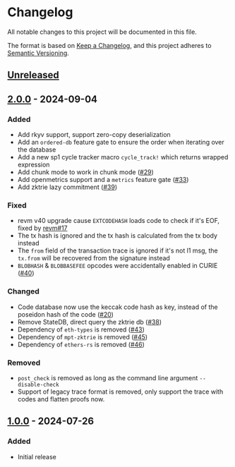 # Changelog

All notable changes to this project will be documented in this file.

The format is based on [Keep a Changelog](https://keepachangelog.com/en/1.1.0/),
and this project adheres to [Semantic Versioning](https://semver.org/spec/v2.0.0.html).

## [Unreleased]

## [2.0.0] - 2024-09-04

### Added

- Add rkyv support, support zero-copy deserialization
- Add an `ordered-db` feature gate to ensure the order when iterating over the database
- Add a new sp1 cycle tracker macro `cycle_track!` which returns wrapped expression
- Add chunk mode to work in chunk mode ([#29](https://github.com/scroll-tech/stateless-block-verifier/pull/29))
- Add openmetrics support and a `metrics` feature gate ([#33](https://github.com/scroll-tech/stateless-block-verifier/pull/33))
- Add zktrie lazy commitment ([#39](https://github.com/scroll-tech/stateless-block-verifier/pull/39))

### Fixed

- revm v40 upgrade cause `EXTCODEHASH` loads code to check if it's EOF, fixed by [revm#17](https://github.com/scroll-tech/revm/pull/17/files)
- The tx hash is ignored and the tx hash is calculated from the tx body instead
- The `from` field of the transaction trace is ignored if it's not l1 msg, the `tx.from` will be recovered from the signature instead
- `BLOBHASH` & `BLOBBASEFEE` opcodes were accidentally enabled in CURIE ([#40](https://github.com/scroll-tech/stateless-block-verifier/pull/40))

### Changed

- Code database now use the keccak code hash as key, instead of the poseidon hash of the code ([#20](https://github.com/scroll-tech/stateless-block-verifier/pull/20))
- Remove StateDB, direct query the zktrie db ([#38](https://github.com/scroll-tech/stateless-block-verifier/pull/38))
- Dependency of `eth-types` is removed ([#43](https://github.com/scroll-tech/stateless-block-verifier/pull/43))
- Dependency of `mpt-zktrie` is removed ([#45](https://github.com/scroll-tech/stateless-block-verifier/pull/45))
- Dependency of `ethers-rs` is removed ([#46](https://github.com/scroll-tech/stateless-block-verifier/pull/46))

### Removed

- `post_check` is removed as long as the command line argument `--disable-check`
- Support of legacy trace format is removed, only support the trace with codes and flatten proofs now.

## [1.0.0] - 2024-07-26

### Added

- Initial release

[unreleased]: https://github.com/scroll-tech/stateless-block-verifier/compare/2.0.0...HEAD
[2.0.0]: https://github.com/scroll-tech/stateless-block-verifier/compare/v1.0.0...v2.0.0
[1.0.0]: https://github.com/scroll-tech/stateless-block-verifier/releases/tag/v1.0.0